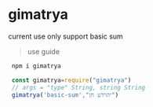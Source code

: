# gimatrya

current use only support basic sum
>use guide


```sh
 npm i gimatrya

 ```


```javascript
 const gimatrya=require("gimatrya")
 // args = "type" String, string String
 gimatrya('basic-sum',"יהוידע חן")

 ```